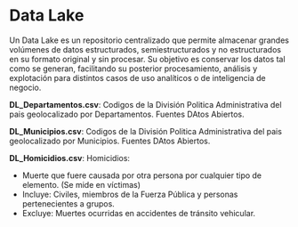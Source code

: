 # Data Lake
Un Data Lake es un repositorio centralizado que permite almacenar grandes volúmenes de datos estructurados, semiestructurados y no estructurados en su formato original y sin procesar. Su objetivo es conservar los datos tal como se generan, facilitando su posterior procesamiento, análisis y explotación para distintos casos de uso analíticos o de inteligencia de negocio.

**DL_Departamentos.csv**: Codigos de la División Politica Administrativa del pais geolocalizado por Departamentos. Fuentes DAtos Abiertos.

**DL_Municipios.csv**: Codigos de la División Politica Administrativa del pais geolocalizado por Municipios. Fuentes DAtos Abiertos.

**DL_Homicidios.csv**: Homicidios:
- Muerte que fuere causada por otra persona por cualquier tipo de elemento. (Se mide en víctimas)
- Incluye: Civiles, miembros de la Fuerza Pública y personas pertenecientes a grupos.
- Excluye: Muertes ocurridas en accidentes de tránsito vehicular.
